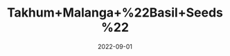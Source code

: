 ---
title: 'Takhum+Malanga+%22Basil+Seeds%22'
date: '2022-09-01' 
metatag: '' 
inventory: '0' 
draft: false 
# meta description 
shortDescripton: ''
description: 'Seed'
longdescription: ''
featured: True
# product Price
price: '300.0'
# Product Short Description
shortDescription: ''
productID: 'D66F0FF7-212A-ED11-9968-005056B3A416'
type: 'products'
category: 'Seed' 
thumnailproduct: 'https://aminsaddiquidawakhana.eralive.net/images/products/D66F0FF7-212A-ED11-9968-005056B3A4161.png' 
images:
  - image: 'images/products/D66F0FF7-212A-ED11-9968-005056B3A4161.png'  
Variants:
---